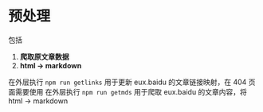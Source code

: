 # 预处理

包括  
1. **爬取原文章数据**
2. **html -> markdown**

在外层执行 `npm run getlinks` 用于更新 eux.baidu 的文章链接映射，在 404 页面需要使用
在外层执行 `npm run getmds` 用于爬取 eux.baidu 的文章内容，将 html -> markdown